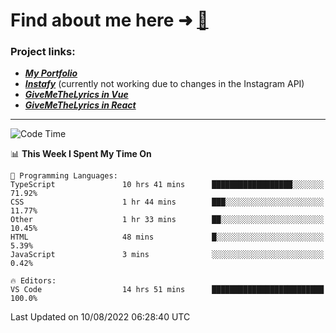 # Find about me here ➜ [🧑](https://pauabella.dev)

### Project links:
- ***[My Portfolio](https://pauabella.dev)***
- ***[Instafy](https://instafy.me)*** (currently not working due to changes in the Instagram API)
- ***[GiveMeTheLyrics in Vue](https://lyrics.pauabella.dev)***
- ***[GiveMeTheLyrics in React](https://pauabella.dev/GiveMeTheLyrics)***

---
<!--START_SECTION:waka-->
![Code Time](http://img.shields.io/badge/Code%20Time-1%2C350%20hrs%2057%20mins-blue)

📊 **This Week I Spent My Time On** 

```text
💬 Programming Languages: 
TypeScript               10 hrs 41 mins      ██████████████████░░░░░░░   71.92% 
CSS                      1 hr 44 mins        ███░░░░░░░░░░░░░░░░░░░░░░   11.77% 
Other                    1 hr 33 mins        ██░░░░░░░░░░░░░░░░░░░░░░░   10.45% 
HTML                     48 mins             █░░░░░░░░░░░░░░░░░░░░░░░░   5.39% 
JavaScript               3 mins              ░░░░░░░░░░░░░░░░░░░░░░░░░   0.42%

🔥 Editors: 
VS Code                  14 hrs 51 mins      █████████████████████████   100.0%

```


 Last Updated on 10/08/2022 06:28:40 UTC
<!--END_SECTION:waka-->
